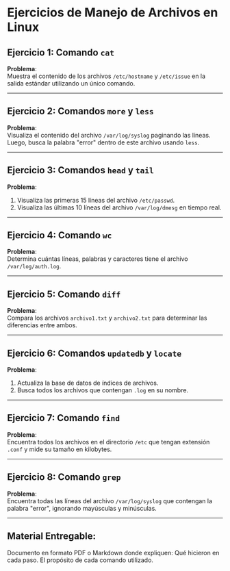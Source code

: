 # Ejercicios de Manejo de Archivos en Linux

## Ejercicio 1: Comando `cat`
**Problema**:  
Muestra el contenido de los archivos `/etc/hostname` y `/etc/issue` en la salida estándar utilizando un único comando.

---

## Ejercicio 2: Comandos `more` y `less`
**Problema**:  
Visualiza el contenido del archivo `/var/log/syslog` paginando las líneas. Luego, busca la palabra "error" dentro de este archivo usando `less`.

---

## Ejercicio 3: Comandos `head` y `tail`
**Problema**:  
1. Visualiza las primeras 15 líneas del archivo `/etc/passwd`.  
2. Visualiza las últimas 10 líneas del archivo `/var/log/dmesg` en tiempo real.

---

## Ejercicio 4: Comando `wc`
**Problema**:  
Determina cuántas líneas, palabras y caracteres tiene el archivo `/var/log/auth.log`.

---

## Ejercicio 5: Comando `diff`
**Problema**:  
Compara los archivos `archivo1.txt` y `archivo2.txt` para determinar las diferencias entre ambos.

---

## Ejercicio 6: Comandos `updatedb` y `locate`
**Problema**:  
1. Actualiza la base de datos de índices de archivos.  
2. Busca todos los archivos que contengan `.log` en su nombre.

---

## Ejercicio 7: Comando `find`
**Problema**:  
Encuentra todos los archivos en el directorio `/etc` que tengan extensión `.conf` y mide su tamaño en kilobytes.

---

## Ejercicio 8: Comando `grep`
**Problema**:  
Encuentra todas las líneas del archivo `/var/log/syslog` que contengan la palabra "error", ignorando mayúsculas y minúsculas.

---

## Material Entregable:
Documento en formato PDF o Markdown donde expliquen:
Qué hicieron en cada paso.
El propósito de cada comando utilizado.

